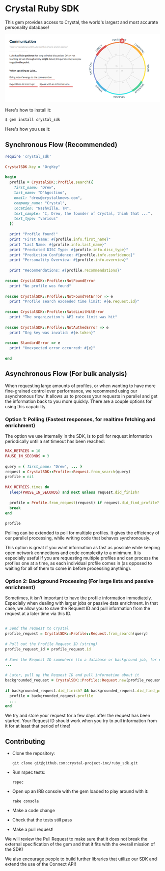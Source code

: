 # Crystal Ruby SDK

This gem provides access to Crystal, the world's largest and most accurate personality database!

![Recommendations Demo](docs/recommendations.png)

Here's how to install it:
```bash
$ gem install crystal_sdk
```

Here's how you use it:

## Synchronous Flow (Recommended)

```ruby
require 'crystal_sdk'

CrystalSDK.key = "OrgKey"

begin
  profile = CrystalSDK::Profile.search({
    first_name: "Drew",
    last_name: "D'Agostino",
    email: "drew@crystalknows.com",
    company_name: "Crystal",
    location: "Nashville, TN",
    text_sample: "I, Drew, the founder of Crystal, think that ...",
    text_type: "various"
  })

  print "Profile found!"
  print "First Name: #{profile.info.first_name}"
  print "Last Name: #{profile.info.last_name}"
  print "Predicted DISC Type: #{profile.info.disc_type}"
  print "Prediction Confidence: #{profile.info.confidence}"
  print "Personality Overview: #{profile.info.overview}"

  print "Recommendations: #{profile.recommendations}"

rescue CrystalSDK::Profile::NotFoundError
  print "No profile was found"

rescue CrystalSDK::Profile::NotFoundYetError => e
  print "Profile search exceeded time limit: #{e.request.id}"

rescue CrystalSDK::Profile::RateLimitHitError
  print "The organization's API rate limit was hit"

rescue CrystalSDK::Profile::NotAuthedError => e
  print "Org key was invalid: #{e.token}"

rescue StandardError => e
  print "Unexpected error occurred: #{e}"

end
```

## Asynchronous Flow (For bulk analysis)

When requesting large amounts of profiles, or when wanting to have more fine-grained control over performance, we recommend using our asynchronous flow. It allows us to process your requests in parallel and get the information back to you more quickly. There are a couple options for using this capability.

### Option 1: Polling (Fastest responses, for realtime fetching and enrichment)
The option we use internally in the SDK, is to poll for request information periodically until a set timeout has been reached:

```ruby
MAX_RETRIES = 10
PAUSE_IN_SECONDS = 3

query = { first_name: "Drew", ... }
request = CrystalSDK::Profile::Request.from_search(query)
profile = nil

MAX_RETRIES.times do
  sleep(PAUSE_IN_SECONDS) and next unless request.did_finish?

  profile = Profile.from_request(request) if request.did_find_profile?
  break
end

profile
```

Polling can be extended to poll for multiple profiles. It gives the efficiency of our parallel processing, while writing code that behaves synchronously.

This option is great if you want information as fast as possible while keeping open network connections and code complexity to a minimum. It is especially useful if you are requesting multiple profiles and can process the profiles one at a time, as each individual profile comes in (as opposed to waiting for all of them to come in before processing anything).


### Option 2: Background Processing (For large lists and passive enrichment)

Sometimes, it isn't important to have the profile information immediately. Especially when dealing with larger jobs or passive data enrichment. In that case, we allow you to save the Request ID and pull information from the request at a later time via this ID.

```ruby

# Send the request to Crystal
profile_request = CrystalSDK::Profile::Request.from_search(query)

# Pull out the Profile Request ID (string)
profile_request_id = profile_request.id

# Save the Request ID somewhere (to a database or background job, for example)
...

# Later, pull up the Request ID and pull information about it
backgrounded_request = CrystalSDK::Profile::Request.new(profile_request_id)

if backgrounded_request.did_finish? && backgrounded_request.did_find_profile?
  profile = backgrounded_request.profile
  ...
end
```

We try and store your request for a few days after the request has been started. Your Request ID should work when you try to pull information from it for at least that period of time!


## Contributing

- Clone the repository:

  `git clone git@github.com:crystal-project-inc/ruby_sdk.git`

- Run rspec tests:

  `rspec`

- Open up an IRB console with the gem loaded to play around with it:

  `rake console`

- Make a code change

- Check that the tests still pass

- Make a pull request!

We will review the Pull Request to make sure that it does not break the external specification of the gem and that it fits with the overall mission of the SDK!

We also encourage people to build further libraries that utilize our SDK and extend the use of the Connect API!
